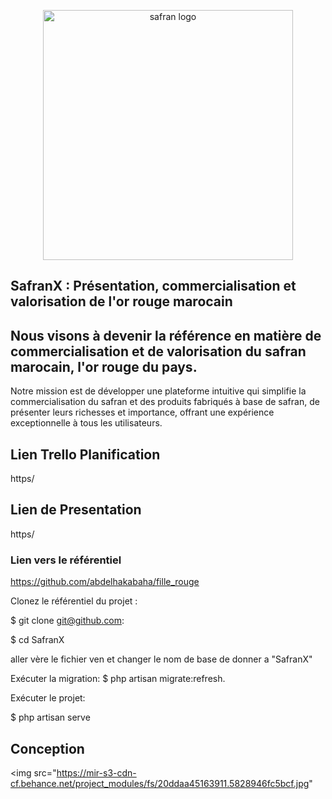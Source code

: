    
<p align="center">
    <a href="https://SafranX.com" target="_blank">
         <img src="https://mir-s3-cdn-cf.behance.net/project_modules/fs/20ddaa45163911.5828946fc5bcf.jpg"
            width="400" alt="safran logo">
    </a>
</p>

   





## SafranX : Présentation, commercialisation et valorisation de l'or rouge marocain

## Nous visons à devenir la référence en matière de commercialisation et de valorisation du safran marocain, l'or rouge du pays.
Notre mission est de développer une plateforme intuitive qui simplifie la commercialisation du safran et des produits fabriqués à base de safran, de présenter leurs richesses et importance, offrant une expérience exceptionnelle à tous les utilisateurs.

## Lien Trello Planification

https/

## Lien de Presentation 

https/

### Lien vers le référentiel

https://github.com/abdelhakabaha/fille_rouge

Clonez le référentiel du projet :

$ git clone git@github.com:

$ cd SafranX

aller vère le fichier ven et changer le nom de base de donner a "SafranX"

Exécuter la migration:
$ php artisan migrate:refresh.

Exécuter le projet:

$ php artisan serve




## Conception

   
<img src="https://mir-s3-cdn-cf.behance.net/project_modules/fs/20ddaa45163911.5828946fc5bcf.jpg"


         















